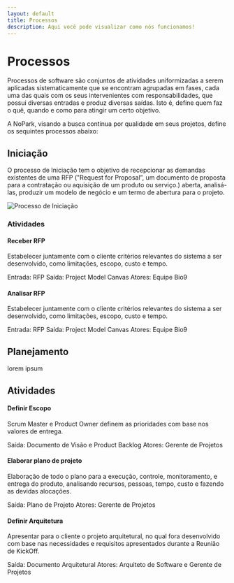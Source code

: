 ```yaml
---
layout: default
title: Processos
description: Aqui você pode visualizar como nós funcionamos!
---
```


# Processos

Processos de software são conjuntos de atividades uniformizadas a serem aplicadas sistematicamente que se encontram agrupadas em fases, cada uma das quais com os seus intervenientes com responsabilidades, que possui diversas entradas e produz diversas saídas. Isto é, define quem faz o quê, quando e como para atingir um certo objetivo.

A NoPark, visando a busca contínua por qualidade em seus projetos, define os sequintes processos abaixo:


## Iniciação

O processo de Iniciação tem o objetivo de recepcionar as demandas existentes de uma RFP ("Request for Proposal”, um documento de proposta para a contratação ou aquisição de um produto ou serviço.) aberta, analisá-las, produzir um modelo de negócio e um termo de abertura para o projeto.

![Processo de Iniciação](https://beatrizacbs.github.io/nopark/assets/images/iniciacao.svg)

### Atividades

#### Receber RFP

Estabelecer juntamente com o cliente critérios relevantes do sistema a ser desenvolvido, como limitações, escopo, custo e tempo.

Entrada: RFP
Saída: Project Model Canvas
Atores: Equipe Bio9

#### Analisar RFP

Estabelecer juntamente com o cliente critérios relevantes do sistema a ser desenvolvido, como limitações, escopo, custo e tempo.

Entrada: RFP
Saída: Project Model Canvas
Atores: Equipe Bio9






## Planejamento

lorem ipsum

## Atividades

#### Definir Escopo

Scrum Master e Product Owner definem as prioridades com base nos valores de entrega.

Saída: Documento de Visão e Product Backlog
Atores: Gerente de Projetos


#### Elaborar plano de projeto

Elaboração de todo o plano para a execução, controle, monitoramento, e entrega do produto, analisando recursos, pessoas, tempo, custo e fazendo as devidas alocações.

Saída: Plano de Projeto
Atores: Gerente de Projetos


#### Definir Arquitetura

Apresentar para o cliente o projeto arquitetural, no qual fora desenvolvido com base nas necessidades e requisitos apresentados durante a Reunião de KickOff.

Saída: Documento Arquitetural
Atores: Arquiteto de Software e Gerente de Projetos


